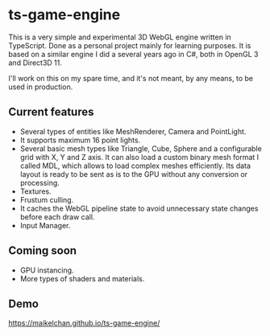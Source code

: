 # ts-game-engine

This is a very simple and experimental 3D WebGL engine written in TypeScript. Done as a personal project mainly for learning purposes. It is based on a similar engine I did a several years ago in C#, both in OpenGL 3 and Direct3D 11.

I'll work on this on my spare time, and it's not meant, by any means, to be used in production. 

## Current features

- Several types of entities like MeshRenderer, Camera and PointLight.
- It supports maximum 16 point lights.
- Several basic mesh types like Triangle, Cube, Sphere and a configurable grid with X, Y and Z axis. It can also load a custom binary mesh format I called MDL, which allows to load complex meshes efficiently. Its data layout is ready to be sent as is to the GPU without any conversion or processing.
- Textures.
- Frustum culling.
- It caches the WebGL pipeline state to avoid unnecessary state changes before each draw call.
- Input Manager.

## Coming soon

- GPU instancing.
- More types of shaders and materials.

## Demo

https://maikelchan.github.io/ts-game-engine/